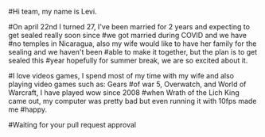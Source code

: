 #Hi team, my name is Levi.

#On april 22nd I turned 27, I've been married for 2 years and expecting to get sealed really soon since #we got married during COVID and we have
#no temples in Nicaragua, also my wife would like to have her family for the sealing and we haven't been #able to make it together, but the plan is to get sealed this 
#year hopefully for summer break, we are so excited about it. 

#I love videos games, I spend most of my time with my wife and also playing video games such as: Gears #of war 5, Overwatch, and World of Warcraft, I have played wow since 2008
#when Wrath of the Lich King came out, my computer was pretty bad but even running it with 10fps made me #happy. 

#Waiting for your pull request approval